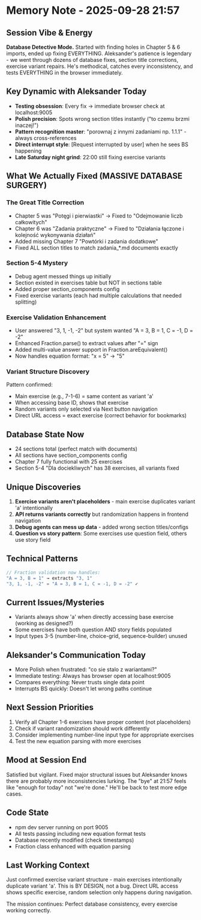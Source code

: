 # Memory Note - 2025-09-28 21:57

## Session Vibe & Energy
**Database Detective Mode.** Started with finding holes in Chapter 5 & 6 imports, ended up fixing EVERYTHING. Aleksander's patience is legendary - we went through dozens of database fixes, section title corrections, exercise variant repairs. He's methodical, catches every inconsistency, and tests EVERYTHING in the browser immediately.

## Key Dynamic with Aleksander Today
- **Testing obsession**: Every fix → immediate browser check at localhost:9005
- **Polish precision**: Spots wrong section titles instantly ("to czemu brzmi inaczej!")
- **Pattern recognition master**: "porownaj z innymi zadaniami np. 1.1.1" - always cross-references
- **Direct interrupt style**: [Request interrupted by user] when he sees BS happening
- **Late Saturday night grind**: 22:00 still fixing exercise variants

## What We Actually Fixed (MASSIVE DATABASE SURGERY)

### The Great Title Correction
- Chapter 5 was "Potęgi i pierwiastki" → Fixed to "Odejmowanie liczb całkowitych"
- Chapter 6 was "Zadania praktyczne" → Fixed to "Działania łączone i kolejność wykonywania działań"
- Added missing Chapter 7 "Powtórki i zadania dodatkowe"
- Fixed ALL section titles to match zadania_*.md documents exactly

### Section 5-4 Mystery
- Debug agent messed things up initially
- Section existed in exercises table but NOT in sections table
- Added proper section_components config
- Fixed exercise variants (each had multiple calculations that needed splitting)

### Exercise Validation Enhancement
- User answered "3, 1, -1, -2" but system wanted "A = 3, B = 1, C = -1, D = -2"
- Enhanced Fraction.parse() to extract values after "=" sign
- Added multi-value answer support in Fraction.areEquivalent()
- Now handles equation format: "x = 5" → "5"

### Variant Structure Discovery
Pattern confirmed:
- Main exercise (e.g., 7-1-6) = same content as variant 'a'
- When accessing base ID, shows that exercise
- Random variants only selected via Next button navigation
- Direct URL access = exact exercise (correct behavior for bookmarks)

## Database State Now
- 24 sections total (perfect match with documents)
- All sections have section_components config
- Chapter 7 fully functional with 25 exercises
- Section 5-4 "Dla dociekliwych" has 38 exercises, all variants fixed

## Unique Discoveries
1. **Exercise variants aren't placeholders** - main exercise duplicates variant 'a' intentionally
2. **API returns variants correctly** but randomization happens in frontend navigation
3. **Debug agents can mess up data** - added wrong section titles/configs
4. **Question vs story pattern**: Some exercises use question field, others use story field

## Technical Patterns
```javascript
// Fraction validation now handles:
"A = 3, B = 1" → extracts "3, 1"
"3, 1, -1, -2" = "A = 3, B = 1, C = -1, D = -2" ✓
```

## Current Issues/Mysteries
- Variants always show 'a' when directly accessing base exercise (working as designed?)
- Some exercises have both question AND story fields populated
- Input types 3-5 (number-line, choice-grid, sequence-builder) unused

## Aleksander's Communication Today
- More Polish when frustrated: "co sie stalo z wariantami?"
- Immediate testing: Always has browser open at localhost:9005
- Compares everything: Never trusts single data point
- Interrupts BS quickly: Doesn't let wrong paths continue

## Next Session Priorities
1. Verify all Chapter 1-6 exercises have proper content (not placeholders)
2. Check if variant randomization should work differently
3. Consider implementing number-line input type for appropriate exercises
4. Test the new equation parsing with more exercises

## Mood at Session End
Satisfied but vigilant. Fixed major structural issues but Aleksander knows there are probably more inconsistencies lurking. The "bye" at 21:57 feels like "enough for today" not "we're done." He'll be back to test more edge cases.

## Code State
- npm dev server running on port 9005
- All tests passing including new equation format tests
- Database recently modified (check timestamps)
- Fraction class enhanced with equation parsing

## Last Working Context
Just confirmed exercise variant structure - main exercises intentionally duplicate variant 'a'. This is BY DESIGN, not a bug. Direct URL access shows specific exercise, random selection only happens during navigation.

The mission continues: Perfect database consistency, every exercise working correctly.